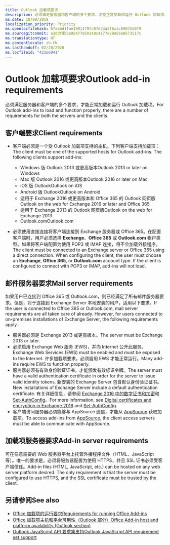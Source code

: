 ```yaml
---
title: Outlook 加载项要求
description: 必须满足服务器和客户端的多个要求，才能正常加载和运行 Outlook 加载项。
ms.date: 10/09/2019
localization_priority: Priority
ms.openlocfilehash: 67aebd1fae19811797c07d33a5f6cac8907550f9
ms.sourcegitcommit: a3ddfdb8a95477850148c4177e20e56a8673517c
ms.translationtype: HT
ms.contentlocale: zh-CN
ms.lasthandoff: 02/20/2020
ms.locfileid: "42166041"
---
```

# <a name="outlook-add-in-requirements"></a><span data-ttu-id="865e5-103">Outlook 加载项要求</span><span class="sxs-lookup"><span data-stu-id="865e5-103">Outlook add-in requirements</span></span>

<span data-ttu-id="865e5-104">必须满足服务器和客户端的多个要求，才能正常加载和运行 Outlook 加载项。</span><span class="sxs-lookup"><span data-stu-id="865e5-104">For Outlook add-ins to load and function properly, there are a number of requirements for both the servers and the clients.</span></span>

## <a name="client-requirements"></a><span data-ttu-id="865e5-105">客户端要求</span><span class="sxs-lookup"><span data-stu-id="865e5-105">Client requirements</span></span>

- <span data-ttu-id="865e5-106">客户端必须是一个受 Outlook 加载项支持的主机。下列客户端支持加载项：</span><span class="sxs-lookup"><span data-stu-id="865e5-106">The client must be one of the supported hosts for Outlook add-ins. The following clients support add-ins:</span></span>

   - <span data-ttu-id="865e5-107">Windows 版 Outlook 2013 或更高版本</span><span class="sxs-lookup"><span data-stu-id="865e5-107">Outlook 2013 or later on Windows</span></span>
   - <span data-ttu-id="865e5-108">Mac 版 Outlook 2016 或更高版本</span><span class="sxs-lookup"><span data-stu-id="865e5-108">Outlook 2016 or later on Mac</span></span>
   - <span data-ttu-id="865e5-109">iOS 版 Outlook</span><span class="sxs-lookup"><span data-stu-id="865e5-109">Outlook on iOS</span></span>
   - <span data-ttu-id="865e5-110">Android 版 Outlook</span><span class="sxs-lookup"><span data-stu-id="865e5-110">Outlook on Android</span></span>
   - <span data-ttu-id="865e5-111">适用于 Exchange 2016 或更高版本和 Office 365 的 Outlook 网页版</span><span class="sxs-lookup"><span data-stu-id="865e5-111">Outlook on the web for Exchange 2016 or later and Office 365</span></span>
   - <span data-ttu-id="865e5-112">适用于 Exchange 2013 的 Outlook 网页版</span><span class="sxs-lookup"><span data-stu-id="865e5-112">Outlook on the web for Exchange 2013</span></span>
   - <span data-ttu-id="865e5-113">Outlook.com</span><span class="sxs-lookup"><span data-stu-id="865e5-113">Outlook.com</span></span>

- <span data-ttu-id="865e5-p101">必须使用直接连接将客户端连接到 Exchange 服务器或 Office 365。在配置客户端时，用户必须选择 **Exchange**、**Office 365** 或 **Outlook.com** 帐户类型。如果将客户端配置为使用 POP3 或 IMAP 连接，将不会加载外接程序。</span><span class="sxs-lookup"><span data-stu-id="865e5-p101">The client must be connected to an Exchange server or Office 365 using a direct connection. When configuring the client, the user must choose an **Exchange**, **Office 365**, or **Outlook.com** account type. If the client is configured to connect with POP3 or IMAP, add-ins will not load.</span></span>

## <a name="mail-server-requirements"></a><span data-ttu-id="865e5-117">邮件服务器要求</span><span class="sxs-lookup"><span data-stu-id="865e5-117">Mail server requirements</span></span>

<span data-ttu-id="865e5-p102">如果用户已连接到 Office 365 或 Outlook.com，则已经满足了所有邮件服务器要求。但是，对于连接到 Exchange Server 本地安装的用户，适用以下要求。</span><span class="sxs-lookup"><span data-stu-id="865e5-p102">If the user is connected to Office 365 or Outlook.com, mail server requirements are all taken care of already. However, for users connected to on-premises installations of Exchange Server, the following requirements apply.</span></span>

- <span data-ttu-id="865e5-120">服务器必须是 Exchange 2013 或更高版本。</span><span class="sxs-lookup"><span data-stu-id="865e5-120">The server must be Exchange 2013 or later.</span></span>
- <span data-ttu-id="865e5-121">必须启用 Exchange Web 服务 (EWS)，并向 Internet 公开此服务。</span><span class="sxs-lookup"><span data-stu-id="865e5-121">Exchange Web Services (EWS) must be enabled and must be exposed to the Internet.</span></span> <span data-ttu-id="865e5-122">许多加载项要求，必须启用 EWS 才能正常运行。</span><span class="sxs-lookup"><span data-stu-id="865e5-122">Many add-ins require EWS to function properly.</span></span>
- <span data-ttu-id="865e5-123">服务器必须有有效身份验证证书，才能颁发有效标识令牌。</span><span class="sxs-lookup"><span data-stu-id="865e5-123">The server must have a valid authentication certificate in order for the server to issue valid identity tokens.</span></span> <span data-ttu-id="865e5-124">新安装的 Exchange Server 包含默认身份验证证书。</span><span class="sxs-lookup"><span data-stu-id="865e5-124">New installations of Exchange Server include a default authentication certificate.</span></span> <span data-ttu-id="865e5-125">有关详细信息，请参阅 [Exchange 2016 中的数字证书和加密](/Exchange/architecture/client-access/certificates)和 [Set-AuthConfig](/powershell/module/exchange/organization/Set-AuthConfig)。</span><span class="sxs-lookup"><span data-stu-id="865e5-125">For more information, see [Digital certificates and encryption in Exchange 2016](/Exchange/architecture/client-access/certificates) and [Set-AuthConfig](/powershell/module/exchange/organization/Set-AuthConfig).</span></span>
- <span data-ttu-id="865e5-126">客户端访问服务器必须能够与 AppSource 通信，才能从 [AppSource](https://appsource.microsoft.com/marketplace/apps?product=office&page=1&src=office&corrid=a35323d5-0e3d-4cc0-ba44-57537d74aae8&omexanonuid=581941df-1c6f-4eda-89e7-651af8aeaeb2) 获取加载项。</span><span class="sxs-lookup"><span data-stu-id="865e5-126">To access add-ins from [AppSource](https://appsource.microsoft.com/marketplace/apps?product=office&page=1&src=office&corrid=a35323d5-0e3d-4cc0-ba44-57537d74aae8&omexanonuid=581941df-1c6f-4eda-89e7-651af8aeaeb2), the client access servers must be able to communicate with AppSource.</span></span>

## <a name="add-in-server-requirements"></a><span data-ttu-id="865e5-127">加载项服务器要求</span><span class="sxs-lookup"><span data-stu-id="865e5-127">Add-in server requirements</span></span>

<span data-ttu-id="865e5-p105">可在任意需要的 Web 服务器平台上托管外接程序文件（HTML、JavaScript 等）。唯一的要求是，必须将服务器配置为使用 HTTPS，并且 SSL 证书必须受客户端信任。</span><span class="sxs-lookup"><span data-stu-id="865e5-p105">Add-in files (HTML, JavaScript, etc.) can be hosted on any web server platform desired. The only requirement is that the server must be configured to use HTTPS, and the SSL certificate must be trusted by the client.</span></span>

## <a name="see-also"></a><span data-ttu-id="865e5-130">另请参阅</span><span class="sxs-lookup"><span data-stu-id="865e5-130">See also</span></span>

- [<span data-ttu-id="865e5-131">Office 加载项的运行要求</span><span class="sxs-lookup"><span data-stu-id="865e5-131">Requirements for running Office Add-ins</span></span>](../concepts/requirements-for-running-office-add-ins.md)
- [<span data-ttu-id="865e5-132">Office 加载项主机和平台可用性（Outlook 部分）</span><span class="sxs-lookup"><span data-stu-id="865e5-132">Office Add-in host and platform availability (Outlook section)</span></span>](../overview/office-add-in-availability.md#outlook)
- [<span data-ttu-id="865e5-133">Outlook JavaScript API 要求集支持</span><span class="sxs-lookup"><span data-stu-id="865e5-133">Outlook JavaScript API requirement set support</span></span>](../reference/requirement-sets/outlook-api-requirement-sets.md#requirement-sets-supported-by-exchange-servers-and-outlook-clients)
